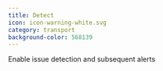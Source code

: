 ```yaml
---
title: Detect
icon: icon-warning-white.svg
category: transport
background-color: 568139
---
```


Enable issue detection and subsequent alerts

